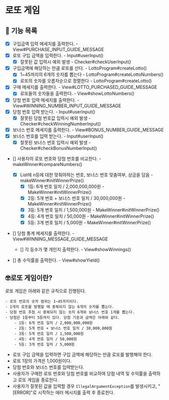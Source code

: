 # 로또 게임
## 🚀 기능 목록

- [x] 구입금액 입력 메세지를 출력한다. - View#PURCHASE_INPUT_GUIDE_MESSAGE
- [x] 로또 구입 금액을 입력한다. - Input#userInput()
  - [x] 잘못된 값 입력시 예외 발생 - Checker#checkUserInput()

- [x] 구입금액에 해당하는 만큼 로또를 산다. - LottoProgram#createLotto()
  - [x] 1~45까지의 6개의 숫자를 뽑는다 - LottoProgram#createLottoNumbers()
  - [x] 로또의 숫자를 오름차순으로 정렬한다 - LottoProgram#createLotto()

- [x] 구매 메세지를 출력한다. - View#LOTTO_PURCHASED_GUIDE_MESSAGE
  - [x] 로또들의 숫자들을 출력한다. - View#showLottoNumbers()

- [x] 당첨 번호 입력 메세지를 출력한다. - View#WINNING_NUMBER_INPUT_GUIDE_MESSAGE
- [x] 당첨 번호 입력 받는다. - Input#userInput()
  - [x] 잘못된 당첨 번호값 입력시 예외 발생 - Checker#checkWinningNumberInput()

- [x] 보너스 번호 메세지를 출력한다. - View#BONUS_NUMBER_GUIDE_MESSAGE
- [x] 보너스 번호를 입력 받는다. - Input#userInput()
  - [x] 잘못된 보너스 번호 입력시 예외 발생 - Checker#checkBonusNumberInput()

- [] 사용자의 로또 번호와 당첨 번호를 비교한다. - makeWinner#compareNumbers()
  - [x] List에 n등에 대한 맞춰야하는 번호, 보너스 번호 맞춤여부, 상금을 담음 - makeWinner#initWinnerPrize()
    - [x] 1등: 6개 번호 일치 / 2,000,000,000원 - MakeWinner#initWinnerPrize()
    - [x] 2등: 5개 번호 + 보너스 번호 일치 / 30,000,000원 - MakeWinner#initWinnerPrize()
    - [x] 3등: 5개 번호 일치 / 1,500,000원 - MakeWinner#initWinnerPrize()
    - [x] 4등: 4개 번호 일치 / 50,000원 - MakeWinner#initWinnerPrize()
    - [x] 5등: 3개 번호 일치 / 5,000원 - MakeWinner#initWinnerPrize()

- [] 당첨 통계 메세지를 출력한다. - View#WINNING_MESSAGE_GUIDE_MESSAGE
  - [] 각 등수가 몇 개인지 출력한다. - View#showWinnings()

- [] 총 수익률을 출력한다. - View#showYield()

## 🤓로또 게임이란?

로또 게임은 아래와 같은 규칙으로 진행된다.

```
- 로또 번호의 숫자 범위는 1~45까지이다.
- 1개의 로또를 발행할 때 중복되지 않는 6개의 숫자를 뽑는다.
- 당첨 번호 추첨 시 중복되지 않는 숫자 6개와 보너스 번호 1개를 뽑는다.
- 당첨은 1등부터 5등까지 있다. 당첨 기준과 금액은 아래와 같다.
    - 1등: 6개 번호 일치 / 2,000,000,000원
    - 2등: 5개 번호 + 보너스 번호 일치 / 30,000,000원
    - 3등: 5개 번호 일치 / 1,500,000원
    - 4등: 4개 번호 일치 / 50,000원
    - 5등: 3개 번호 일치 / 5,000원
```

- 로또 구입 금액을 입력하면 구입 금액에 해당하는 만큼 로또를 발행해야 한다.
- 로또 1장의 가격은 1,000원이다.
- 당첨 번호와 보너스 번호를 입력받는다.
- 사용자가 구매한 로또 번호와 당첨 번호를 비교하여 당첨 내역 및 수익률을 출력하고 로또 게임을 종료한다.
- 사용자가 잘못된 값을 입력할 경우 `IllegalArgumentException`를 발생시키고, "[ERROR]"로 시작하는 에러 메시지를 출력 후 종료한다.
